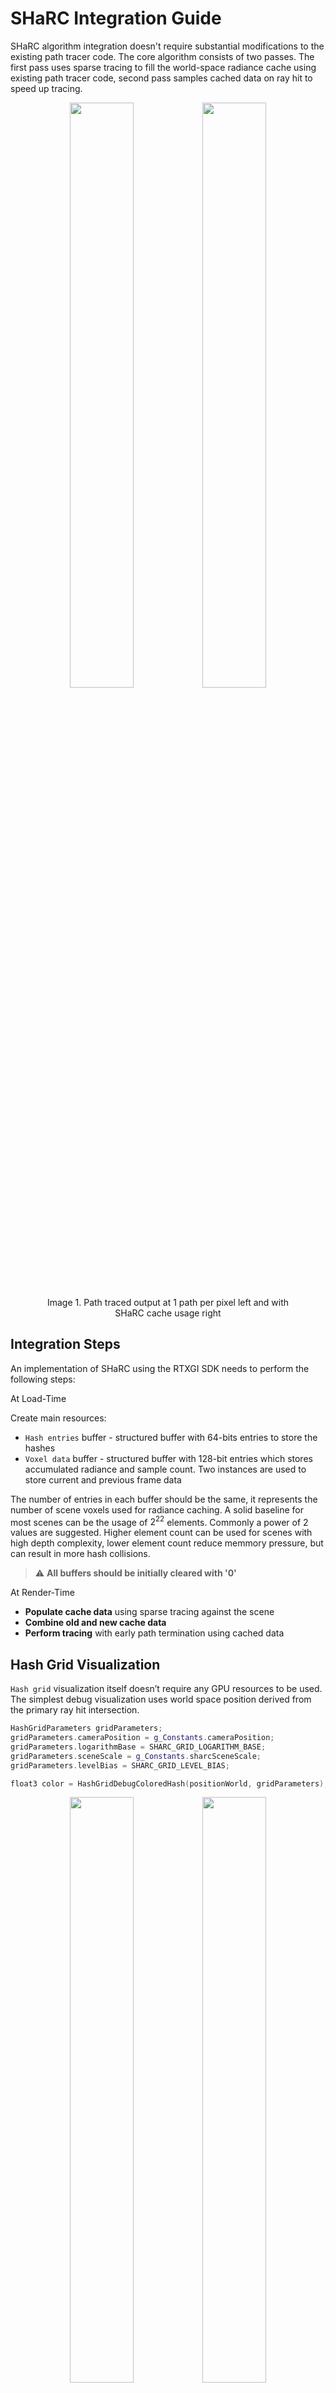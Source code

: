 # SHaRC Integration Guide

SHaRC algorithm integration doesn't require substantial modifications to the existing path tracer code. The core algorithm consists of two passes. The first pass uses sparse tracing to fill the world-space radiance cache using existing path tracer code, second pass samples cached data on ray hit to speed up tracing.

<figure align="center">
<img src="figures/sharc_sample_normal.jpg" width=49%></img>
<img src="figures/sharc_sample_sharc.jpg" width=49%></img>
<figcaption>Image 1. Path traced output at 1 path per pixel left and with SHaRC cache usage right</figcaption>
</figure>

## Integration Steps

An implementation of SHaRC using the RTXGI SDK needs to perform the following steps:

At Load-Time

Create main resources:
* `Hash entries` buffer - structured buffer with 64-bits entries to store the hashes
* `Voxel data` buffer - structured buffer with 128-bit entries which stores accumulated radiance and sample count. Two instances are used to store current and previous frame data

The number of entries in each buffer should be the same, it represents the number of scene voxels used for radiance caching. A solid baseline for most scenes can be the usage of $2^{22}$ elements. Commonly a power of 2 values are suggested. Higher element count can be used for scenes with high depth complexity, lower element count reduce memmory pressure, but can result in more hash collisions.

> :warning: **All buffers should be initially cleared with '0'**

At Render-Time

* **Populate cache data** using sparse tracing against the scene
* **Combine old and new cache data**
* **Perform tracing** with early path termination using cached data

## Hash Grid Visualization

`Hash grid` visualization itself doesn’t require any GPU resources to be used. The simplest debug visualization uses world space position derived from the primary ray hit intersection.

```C++
HashGridParameters gridParameters;
gridParameters.cameraPosition = g_Constants.cameraPosition;
gridParameters.logarithmBase = SHARC_GRID_LOGARITHM_BASE;
gridParameters.sceneScale = g_Constants.sharcSceneScale;
gridParameters.levelBias = SHARC_GRID_LEVEL_BIAS;

float3 color = HashGridDebugColoredHash(positionWorld, gridParameters);
```

<figure align="center">
<img src="figures/sharc_00_normal.jpg" width=49%></img>
<img src="figures/sharc_00_debug.jpg" width=49%></img>
<figcaption>Image 2. SHaRC hash grid vizualization</figcaption>
</figure>

Logarithm base controls levels of detail distribution and voxel size ratio change between neighboring levels, it doesn’t make voxel sizes bigger or smaller on average. To control voxel size use ```sceneScale``` parameter instead. HashGridParameters::levelBias should be used to control at which level near the camera the voxel level get's clamped to avoid getting detailed levels if it is not required.

## Implementation Details

### Render Loop Change

Instead of the original trace call, we should have the following four passes with SHaRC:

* SHaRC Update - RT call which updates the cache with the new data on each frame. Requires `SHARC_UPDATE 1` shader define
* SHaRC Resolve - Compute call which combines new cache data with data obtained on the previous frame
* SHaRC Compaction - Compute call to perform data compaction after previous resolve call
* SHaRC Render/Query - RT call which traces scene paths and performs early termination using cached data. Requires `SHARC_QUERY 1` shader define

### Resource Binding

The SDK provides shader-side headers and code snippets that implement most of the steps above. Shader code should include [SharcCommon.h](https://github.com/NVIDIA-RTX/SHARC/blob/main/include/SharcCommon.h) which already includes [HashGridCommon.h](https://github.com/NVIDIA-RTX/SHARC/blob/main/include/HashGridCommon.h)

| **Render Pass**  | **Hash Entries** | **Voxel Data** | **Voxel Data Previous** | **Copy Offset** |
|:-----------------|:----------------:|:--------------:|:-----------------------:|:---------------:|
| SHaRC Update     |        RW        |       RW       |           Read          |       RW*       |
| SHaRC Resolve    |       Read       |       RW       |           Read          |      Write      |
| SHaRC Render     |       Read       |      Read      |                         |                 |

*Read - resource can be read-only*  
*Write - resource can be write-only*  

*Buffer is used if SHARC_ENABLE_64_BIT_ATOMICS is set to 0

Each pass requires appropriate transition/UAV barries to wait for the previous stage completion.

### SHaRC Update

> :warning: Requires `SHARC_UPDATE 1` shader define. `Voxel Data` buffer should be cleared with `0` if `Resolve` pass is active

This pass runs a full path tracer loop for a subset of screen pixels with some modifications applied. We recommend starting with random pixel selection for each 5x5 block to process only 4% of the original paths per frame. This typically should result in a good data set for the cache update and have a small performance overhead at the same time. Positions should be different between frames, producing whole-screen coverage over time. Each path segment during the update step is treated individually, this way we should reset path throughput to 1.0 and accumulated radiance to 0.0 on each bounce. For each new sample(path) we should first call `SharcInit()`. On a miss event `SharcUpdateMiss()` is called and the path gets terminated, for hit we should evaluate radiance at the hit point and then call `SharcUpdateHit()`. If `SharcUpdateHit()` call returns false, we can immediately terminate the path. Once a new ray has been selected we should update the path throughput and call `SharcSetThroughput()`, after that path throughput can be safely reset back to 1.0.

<figure align="center">
<img src="figures/sharc_update.svg" width=40%>
<figcaption>Figure 1. Path tracer loop during SHaRC Update pass</figcaption>
</figure>

### SHaRC Resolve

`Resolve` pass is performed using compute shader which runs `SharcResolveEntry()` for each element.
> :tip: Check [Resource Binding](#resource-binding) section for details on the required resources and their usage for each pass 

`SharcResolveEntry()` takes maximum number of accumulated frames as an input parameter to control the quality and responsivness of the cached data. Larger values can increase the quality at increase response times. `staleFrameNumMax` parameter is used to control the lifetime of cached elements, it is used to control cache occupancy

> :warning: Small `staleFrameNumMax` values can negatively impact performance, `SHARC_STALE_FRAME_NUM_MIN` constant is used to prevent such behaviour

### SHaRC Render

> :warning: Requires `SHARC_QUERY 1` shader define

During rendering with SHaRC cache usage we should try obtaining cached data using `SharcGetCachedRadiance()` on each hit except the primary hit if any. Upon success, the path tracing loop should be immediately terminated.

<figure align="center">
<img src="figures/sharc_render.svg" width=40%>
<figcaption>Figure 2. Path tracer loop during SHaRC Render pass</figcaption>
</figure>

To avoid potential rendering artifacts certain aspects should be taken into account. If the path segment length is less than a voxel size(checked using `GetVoxelSize()`) we should continue tracing until the path segment is long enough to be safely usable. Unlike diffuse lobes, specular ones should be treated with care. For the glossy specular lobe, we can estimate its "effective" cone spread and if it exceeds the spatial resolution of the voxel grid then the cache can be used. Cone spread can be estimated as:

$$2.0 * ray.length * sqrt(0.5 * a^2 / (1 - a^2))$$
where `a` is material roughness squared.

## Parameters Selection and Debugging

For the rendering step adding debug heatmap for the bounce count can help with understanding cache usage efficiency.

<figure align="center">
<img src="figures/sharc_01_cache_off.jpg" width=49%></img>
<img src="figures/sharc_01_cache_on.jpg" width=49%></img>
<figcaption>Image 3. Tracing depth heatmap, left - SHaRC off, right - SHaRC on (green - 1 indirect bounce, red - 2+ indirect bounces)</figcaption>
</figure>

Sample count uses SHARC_SAMPLE_NUM_BIT_NUM(18) bits to store accumulated sample number.
> :note: `SHARC_SAMPLE_NUM_MULTIPLIER` is used internally to improve precision of math operations for elements with low sample number, every new sample will increase the internal counter by 'SHARC_SAMPLE_NUM_MULTIPLIER'.

SHaRC radiance values are internally premultiplied with `SHARC_RADIANCE_SCALE` and accumulated using 32-bit integer representation per component.

> :note: [SharcCommon.h](https://github.com/NVIDIA-RTX/SHARC/blob/main/include/SharcCommon.h) provides several methods to verify potential overflow in internal data structures. `SharcDebugBitsOccupancySampleNum()` and `SharcDebugBitsOccupancyRadiance()` can be used to verify consistency in the sample count and corresponding radiance values representation.

`HashGridDebugOccupancy()` should be used to validate cache occupancy. With a static camera around 10-20% of elements should be used on average, on fast camera movement the occupancy will go up. Increased occupancy can negatively impact performance, to control that we can increase the element count as well as decrease the threshold for the stale frames to evict outdated elements more agressivly.

<figure align="center">
<img src="figures/sharc_sample_occupancy.jpg" width=49%></img>
<figcaption>Image 4. Debug overlay to visualize cache occupancy through HashGridDebugOccupancy()</figcaption>
</figure>

## Memory Usage

```Hash entries``` buffer, two ```Voxel data``` and ```Copy offset``` buffers totally require 352 (64 + 128 * 2 + 32) bits per voxel. For $2^{22}$ cache elements this will require ~185 MBs of video memory. Total number of elements may vary depending on the voxel size and scene scale. Larger buffer sizes may be needed to reduce potential hash collisions.